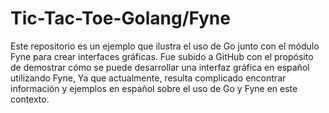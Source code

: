 # Tic-Tac-Toe-Golang/Fyne
Este repositorio es un ejemplo que ilustra el uso de Go junto con el módulo Fyne para crear interfaces gráficas. Fue subido a GitHub con el propósito de demostrar cómo se puede desarrollar una interfaz gráfica en español utilizando Fyne, Ya que actualmente, resulta complicado encontrar información y ejemplos en español sobre el uso de Go y Fyne en este contexto.
